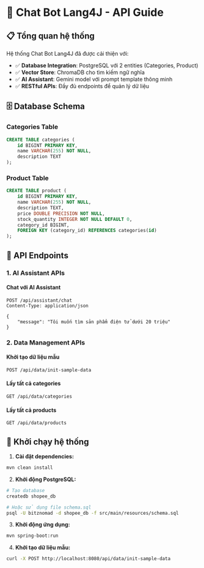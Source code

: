 # 🚀 Chat Bot Lang4J - API Guide

## 📋 Tổng quan hệ thống

Hệ thống Chat Bot Lang4J đã được cải thiện với:

- ✅ **Database Integration**: PostgreSQL với 2 entities (Categories, Product)
- ✅ **Vector Store**: ChromaDB cho tìm kiếm ngữ nghĩa
- ✅ **AI Assistant**: Gemini model với prompt template thông minh
- ✅ **RESTful APIs**: Đầy đủ endpoints để quản lý dữ liệu

## 🗄️ Database Schema

### Categories Table

```sql
CREATE TABLE categories (
    id BIGINT PRIMARY KEY,
    name VARCHAR(255) NOT NULL,
    description TEXT
);
```

### Product Table

```sql
CREATE TABLE product (
    id BIGINT PRIMARY KEY,
    name VARCHAR(255) NOT NULL,
    description TEXT,
    price DOUBLE PRECISION NOT NULL,
    stock_quantity INTEGER NOT NULL DEFAULT 0,
    category_id BIGINT,
    FOREIGN KEY (category_id) REFERENCES categories(id)
);
```

## 🔌 API Endpoints

### 1. AI Assistant APIs

#### Chat với AI Assistant

```http
POST /api/assistant/chat
Content-Type: application/json

{
    "message": "Tôi muốn tìm sản phẩm điện tử dưới 20 triệu"
}
```

### 2. Data Management APIs

#### Khởi tạo dữ liệu mẫu

```http
POST /api/data/init-sample-data
```

#### Lấy tất cả categories

```http
GET /api/data/categories
```

#### Lấy tất cả products

```http
GET /api/data/products
```

## 🚀 Khởi chạy hệ thống

1. **Cài đặt dependencies:**

```bash
mvn clean install
```

2. **Khởi động PostgreSQL:**

```bash
# Tạo database
createdb shopee_db

# Hoặc sử dụng file schema.sql
psql -U bitznomad -d shopee_db -f src/main/resources/schema.sql
```

3. **Khởi động ứng dụng:**

```bash
mvn spring-boot:run
```

4. **Khởi tạo dữ liệu mẫu:**

```bash
curl -X POST http://localhost:8080/api/data/init-sample-data
```

